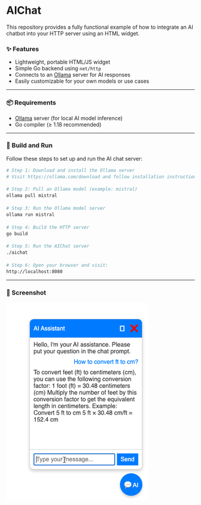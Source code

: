# AIChat

This repository provides a fully functional example of how to integrate an AI chatbot into your HTTP server using an HTML widget.

### ✨ Features

* Lightweight, portable HTML/JS widget
* Simple Go backend using `net/http`
* Connects to an [Ollama](https://ollama.com/) server for AI responses
* Easily customizable for your own models or use cases

---

### 📦 Requirements

* [Ollama](https://ollama.com/) server (for local AI model inference)
* Go compiler (≥ 1.18 recommended)

---

### 🚀 Build and Run

Follow these steps to set up and run the AI chat server:

```bash
# Step 1: Download and install the Ollama server
# Visit https://ollama.com/download and follow installation instructions

# Step 2: Pull an Ollama model (example: mistral)
ollama pull mistral

# Step 3: Run the Ollama model server
ollama run mistral

# Step 4: Build the HTTP server
go build

# Step 5: Run the AIChat server
./aichat

# Step 6: Open your browser and visit:
http://localhost:8080
```

---

### 💬 Screenshot

![AI assistance](aichat.png)
